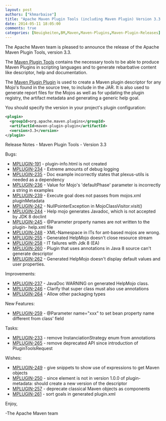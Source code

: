 ```yaml
---
layout: post
authors: ["khmarbaise"]
title: "Apache Maven Plugin Tools (including Maven Plugin) Version 3.3 Released"
date: 2014-05-11 18:05:00
comments: true
categories: [Neuigkeiten,BM,Maven,Maven-Plugins,Maven-Plugin-Releases]
---
```

The Apache Maven team is pleased to announce the release of the Apache Maven
Plugin Tools, version 3.3.

The [Maven Plugin Tools](https://maven.apache.org/plugin-tools/) contains the
necessary tools to be able to produce Maven Plugins in scripting languages and
to generate rebarbative content like descriptor, help and documentation.

The [Maven Plugin
Plugin](https://maven.apache.org/plugin-tools/maven-plugin-plugin/) is used to
create a Maven plugin descriptor for any Mojo's found in the source tree, to
include in the JAR. It is also used to generate report files for the Mojos as
well as for updating the plugin registry, the artifact metadata and generating
a generic help goal.

You should specify the version in your project's plugin configuration:

```xml
<plugin>
  <groupId>org.apache.maven.plugins</groupId>
  <artifactId>maven-plugin-plugin</artifactId>
  <version>3.3</version>
</plugin>
```

<!-- more -->

Release Notes - Maven Plugin Tools - Version 3.3

Bugs:

 * [MPLUGIN-191](https://issues.apache.org/jira/browse/MPLUGIN-191) - plugin-info.html is not created
 * [MPLUGIN-234](https://issues.apache.org/jira/browse/MPLUGIN-234) - Extreme amounts of debug logging
 * [MPLUGIN-235](https://issues.apache.org/jira/browse/MPLUGIN-235) - Doc example incorrectly states that plexus-utils is needed as a dependency
 * [MPLUGIN-236](https://issues.apache.org/jira/browse/MPLUGIN-236) - Value for Mojo's 'defaultPhase' parameter is incorrectly a string in examples
 * [MPLUGIN-239](https://issues.apache.org/jira/browse/MPLUGIN-239) - Execute goal does not passes from mojos.xml pluginMetadata
 * [MPLUGIN-242](https://issues.apache.org/jira/browse/MPLUGIN-242) - NullPointerException in MojoClassVisitor.visit()
 * [MPLUGIN-244](https://issues.apache.org/jira/browse/MPLUGIN-244) - Help mojo generates Javadoc, which is not accepted by JDK 8 doclint
 * [MPLUGIN-245](https://issues.apache.org/jira/browse/MPLUGIN-245) - @Parameter property names are not written to the plugin- help.xml file
 * [MPLUGIN-248](https://issues.apache.org/jira/browse/MPLUGIN-248) - XML-Namespace in ITs for ant-based mojos are wrong.
 * [MPLUGIN-255](https://issues.apache.org/jira/browse/MPLUGIN-255) - Generated HelpMojo doesn't close resource stream
 * [MPLUGIN-258](https://issues.apache.org/jira/browse/MPLUGIN-258) - IT failures with Jdk 8 (EA) 
 * [MPLUGIN-260](https://issues.apache.org/jira/browse/MPLUGIN-260) - Plugin that uses annotations in Java 8 source can't generate descriptor
 * [MPLUGIN-262](https://issues.apache.org/jira/browse/MPLUGIN-262) - Generated HelpMojo doesn't display default values and user properties.

Improvements:

 * [MPLUGIN-237](https://issues.apache.org/jira/browse/MPLUGIN-237) - JavaDoc WARNING on generated HelpMojo class.
 * [MPLUGIN-246](https://issues.apache.org/jira/browse/MPLUGIN-246) - Clarify that super class must also use annotations
 * [MPLUGIN-264](https://issues.apache.org/jira/browse/MPLUGIN-264) - Allow other packaging types

New Features:

 * [MPLUGIN-259](https://issues.apache.org/jira/browse/MPLUGIN-259) - @Parameter name="xxx" to set bean property name different from class' field

Tasks:

 * [MPLUGIN-233](https://issues.apache.org/jira/browse/MPLUGIN-233) - remove InstanciationStrategy enum from annotations
 * [MPLUGIN-265](https://issues.apache.org/jira/browse/MPLUGIN-265) - remove deprecated API since introduction of PluginToolsRequest

Wishes:

 * [MPLUGIN-249](https://issues.apache.org/jira/browse/MPLUGIN-249) - give snippets to show use of expressions to get Maven objects
 * [MPLUGIN-250](https://issues.apache.org/jira/browse/MPLUGIN-250) - since element is not in version 1.0.0 of plugin- metadata: should create a new version of the descriptor
 * [MPLUGIN-257](https://issues.apache.org/jira/browse/MPLUGIN-257) - deprecate classical Maven objects as components
 * [MPLUGIN-261](https://issues.apache.org/jira/browse/MPLUGIN-261) - sort goals in generated plugin.xml

Enjoy,

-The Apache Maven team
